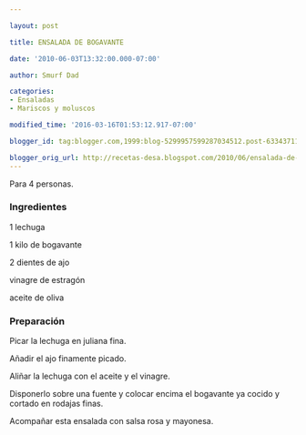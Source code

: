 ```yaml
---

layout: post

title: ENSALADA DE BOGAVANTE

date: '2010-06-03T13:32:00.000-07:00'

author: Smurf Dad

categories:
- Ensaladas
- Mariscos y moluscos

modified_time: '2016-03-16T01:53:12.917-07:00'

blogger_id: tag:blogger.com,1999:blog-5299957599287034512.post-6334371196201063702

blogger_orig_url: http://recetas-desa.blogspot.com/2010/06/ensalada-de-bogavante.html
---
```


Para 4 personas.

<h3>Ingredientes</h3>

1 lechuga

1 kilo de bogavante

2 dientes de ajo

vinagre de estragón

aceite de oliva

<h3>Preparación</h3>

Picar la lechuga en juliana fina.

Añadir el ajo finamente picado.

Aliñar la lechuga con el aceite y el vinagre.

Disponerlo sobre una fuente y colocar encima el bogavante ya cocido y cortado en rodajas finas.

Acompañar esta ensalada con salsa rosa y mayonesa.